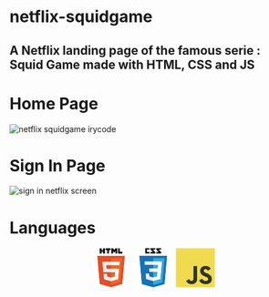 # netflix-squidgame
## A Netflix landing page of the famous serie : Squid Game made with HTML, CSS and JS


# Home Page
<img width="1428" alt="netflix squidgame irycode" src="https://user-images.githubusercontent.com/86270481/217372939-dc511bdc-c679-40bf-b277-38c69df20f5f.png">

# Sign In Page
<img width="1423" alt="sign in netflix screen" src="https://user-images.githubusercontent.com/86270481/217600670-09e9963a-ddd5-4531-b7ae-84e72543dfce.png">

# Languages
<p align="center">
<a href="https://www.w3.org/html/" target="_blank" rel="noreferrer"> 
<img src="https://raw.githubusercontent.com/devicons/devicon/master/icons/html5/html5-original-wordmark.svg" alt="html5" width="70" height="70"/></a> 
<a href="https://www.w3schools.com/css/" target="_blank" rel="noreferrer"> 
<img src="https://raw.githubusercontent.com/devicons/devicon/master/icons/css3/css3-original-wordmark.svg" alt="css3" width="70" height="70"/></a>
 <a href="https://developer.mozilla.org/en-US/docs/Web/JavaScript" target="_blank" rel="noreferrer"> 
<img src="https://raw.githubusercontent.com/devicons/devicon/master/icons/javascript/javascript-original.svg" alt="javascript" width="70" height="70"/></a> 
  
</p>

